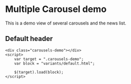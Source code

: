 # Multiple Carousel demo

This is a demo view of several carousels and the news list.


## Default header
```example
<div class="carousels-demo"></div>
<script>
	var target = ".carousels-demo";
	var block = "variants/default.html";

	$(target).load(block);
</script>
```
